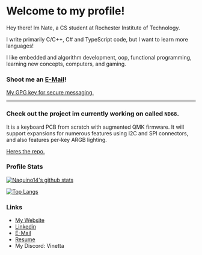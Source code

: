 # Welcome to my profile!

Hey there! Im Nate, a CS student at Rochester Institute of Technology.

I write primarily C/C++, C# and TypeScript code, but I want to learn more languages!

I like embedded and algorithm development, oop, functional programming, learning new concepts, computers, and gaming.

### Shoot me an [E-Mail](mailto:naquino14@outlook.com)!
[My GPG key for secure messaging.](https://csh.rit.edu/~fish/Nathaniel%20Aquino_0x426C56DD_public.asc)

___

### Check out the project im currently working on called `ND68`. 
It is a keyboard PCB from scratch with augmented QMK firmware. It will support expansions for numerous features using I2C and SPI connectors, and also features per-key ARGB lighting. 

[Heres the repo.](https://github.com/Naquino14/ND68)

### Profile Stats
[![Naquino14's github stats](https://github-readme-stats.vercel.app/api?username=naquino14&show_icons=true&theme=onedark)](https://github.com/anuraghazra/github-readme-stats)

[![Top Langs](https://github-readme-stats.vercel.app/api/top-langs/?username=naquino14&theme=onedark)](https://github.com/anuraghazra/github-readme-stats)

### Links

* [My Website](http://nateaq.0x.no/)
* [Linkedin](https://www.linkedin.com/in/nathaniel-aquino)
* [E-Mail](mailto:naquino14@outlook.com)
* [Resume](https://csh.rit.edu/~fish/Nathaniel%20Aquino%20-%20Resume.pdf)
* My Discord: Vinetta
